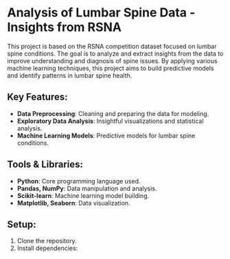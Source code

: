 

# Analysis of Lumbar Spine Data - Insights from RSNA

This project is based on the RSNA competition dataset focused on lumbar spine conditions. The goal is to analyze and extract insights from the data to improve understanding and diagnosis of spine issues. By applying various machine learning techniques, this project aims to build predictive models and identify patterns in lumbar spine health.

## Key Features:
- **Data Preprocessing**: Cleaning and preparing the data for modeling.
- **Exploratory Data Analysis**: Insightful visualizations and statistical analysis.
- **Machine Learning Models**: Predictive models for lumbar spine conditions.
  
## Tools & Libraries:
- **Python**: Core programming language used.
- **Pandas, NumPy**: Data manipulation and analysis.
- **Scikit-learn**: Machine learning model building.
- **Matplotlib, Seaborn**: Data visualization.

## Setup:
1. Clone the repository.
2. Install dependencies:
